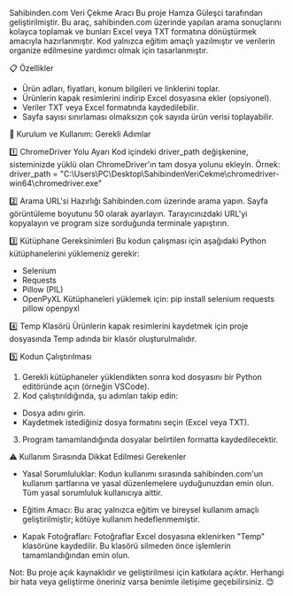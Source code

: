 Sahibinden.com Veri Çekme Aracı
Bu proje Hamza Güleşci tarafından geliştirilmiştir. Bu araç, sahibinden.com üzerinde yapılan arama sonuçlarını kolayca toplamak ve bunları Excel veya TXT formatına dönüştürmek amacıyla hazırlanmıştır.
Kod yalnızca eğitim amaçlı yazılmıştır ve verilerin organize edilmesine yardımcı olmak için tasarlanmıştır.

📋 Özellikler
* Ürün adları, fiyatları, konum bilgileri ve linklerini toplar.
* Ürünlerin kapak resimlerini indirip Excel dosyasına ekler (opsiyonel).
* Veriler TXT veya Excel formatında kaydedilebilir.
* Sayfa sayısı sınırlaması olmaksızın çok sayıda ürün verisi toplayabilir.

🚀 Kurulum ve Kullanım: Gerekli Adımlar

1️⃣ ChromeDriver Yolu Ayarı
Kod içindeki driver_path değişkenine, sisteminizde yüklü olan ChromeDriver'ın tam dosya yolunu ekleyin.
Örnek: 
driver_path = "C:\\Users\\PC\\Desktop\\SahibindenVeriCekme\\chromedriver-win64\\chromedriver.exe"

2️⃣ Arama URL'si Hazırlığı
Sahibinden.com üzerinde arama yapın.
Sayfa görüntüleme boyutunu 50 olarak ayarlayın.
Tarayıcınızdaki URL'yi kopyalayın ve program size sorduğunda terminale yapıştırın.

3️⃣ Kütüphane Gereksinimleri
Bu kodun çalışması için aşağıdaki Python kütüphanelerini yüklemeniz gerekir:

* Selenium
* Requests
* Pillow (PIL)
* OpenPyXL
Kütüphaneleri yüklemek için:
pip install selenium requests pillow openpyxl 

4️⃣ Temp Klasörü
Ürünlerin kapak resimlerini kaydetmek için proje dosyasında Temp adında bir klasör oluşturulmalıdır.

5️⃣ Kodun Çalıştırılması
1) Gerekli kütüphaneler yüklendikten sonra kod dosyasını bir Python editöründe açın (örneğin VSCode).
2) Kod çalıştırıldığında, şu adımları takip edin:
* Dosya adını girin.
* Kaydetmek istediğiniz dosya formatını seçin (Excel veya TXT).
3) Program tamamlandığında dosyalar belirtilen formatta kaydedilecektir.

⚠️ Kullanım Sırasında Dikkat Edilmesi Gerekenler
* Yasal Sorumluluklar:
Kodun kullanımı sırasında sahibinden.com'un kullanım şartlarına ve yasal düzenlemelere uyduğunuzdan emin olun. Tüm yasal sorumluluk kullanıcıya aittir.

* Eğitim Amacı:
Bu araç yalnızca eğitim ve bireysel kullanım amaçlı geliştirilmiştir; kötüye kullanım hedeflenmemiştir.

* Kapak Fotoğrafları:
Fotoğraflar Excel dosyasına eklenirken "Temp" klasörüne kaydedilir. Bu klasörü silmeden önce işlemlerin tamamlandığından emin olun.

Not:
Bu proje açık kaynaklıdır ve geliştirilmesi için katkılara açıktır. Herhangi bir hata veya geliştirme öneriniz varsa benimle iletişime geçebilirsiniz. 😊

